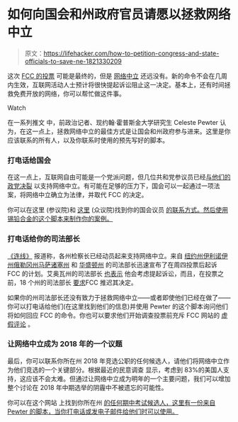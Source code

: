 # 如何向国会和州政府官员请愿以拯救网络中立

> 原文：<https://lifehacker.com/how-to-petition-congress-and-state-officials-to-save-ne-1821330209>

这次 [FCC 的投票](https://gizmodo.com/fcc-votes-to-kill-net-neutrality-capping-a-year-of-end-1821257779) 可能是最终的，但是 [网络中立](https://lifehacker.com/what-the-end-of-net-neutrality-means-for-you-1820647171) 还远没有。新的命令不会在几周内生效，互联网活动人士预计将很快提起诉讼阻止这一决定。基本上，还有时间拯救免费开放的网络，你可以帮忙做这件事。

Watch

在一系列推文 中，前政治记者、现约翰·霍普斯金大学研究生 Celeste Pewter 认为，在这一点上，拯救网络中立的最佳方式是让国会和州政府参与进来。这里是你应该联系的所有人，以及你联系时使用的预先写好的脚本。

### 打电话给国会

在这一点上，互联网自由可能是一个党派问题，但几位共和党参议员已经[与他们的政党决裂](https://motherboard.vice.com/en_us/article/a3j7ee/susan-collins-asks-fcc-to-preserve-net-neutrality-ajit-pai) 以支持网络中立。有可能在足够的压力下，国会可以一起通过一项法案，将网络中立确立为法律，并取代 FCC 的决定。

你可以在这里 (参议院)和 [这里](https://www.house.gov/representatives) (众议院)找到你的国会议员 [的联系方式。然后使用锡铅合金的这个脚本来制作你的案例。](https://www.senate.gov/general/contact_information/senators_cfm.cfm)

### 打电话给你的司法部长

[《连线》](https://www.wired.com/story/after-fcc-abandons-net-neutrality-states-take-up-the-fight/) 报道称，各州检察长已经动员起来支持网络中立。来自 [纽约州](https://ag.ny.gov/press-release/ag-schneiderman-i-will-sue-stop-illegal-rollback-net-neutrality)[伊利诺伊州](http://www.illinoisattorneygeneral.gov/pressroom/2017_12/20171214.html)[俄勒冈州](http://www.pamplinmedia.com/pt/9-news/381449-269222-oregon-plans-to-challenge-repeal-of-net-neutrality)[马萨诸塞州](http://www.masslive.com/politics/index.ssf/2017/12/attorney_general_maura_healey_21.html) 和 [华盛顿州](http://www.atg.wa.gov/news/news-releases/ag-ferguson-announces-lawsuit-come-net-neutrality) 的司法部长迅速宣布了在周四投票后起诉 FCC 的计划。艾奥瓦州的司法部长 [也表示](https://twitter.com/AGIowa/status/941420236431151105) 他会考虑提起诉讼，而且，在投票之前，18 个州的司法部长 [要求](https://www.doj.state.or.us/wp-content/uploads/2017/12/ag_letter_12-13-2017.pdf)FCC 推迟其决定。

如果你的州司法部长还没有致力于拯救网络中立——或者即使他们已经在做了——你可以打电话给他们(在这里找到他们的信息)并使用 Pewter 的这个脚本询问他们将如何回应 FCC 的命令。你也可以要求他们开始调查投票前充斥 FCC 网站的 [虚假评论](https://www.washingtonpost.com/news/the-switch/wp/2017/11/24/fcc-net-neutrality-process-corrupted-by-fake-comments-and-vanishing-consumer-complaints-officials-say/) 。

### 让网络中立成为 2018 年的一个议题

最后，你可以联系你所在州 2018 年竞选公职的任何候选人，请他们将网络中立作为他们竞选的一个关键部分。根据最近的民意调查 显示，考虑到 83%的美国人支持，这应该不会太难。但通过让网络中立成为明年的一个主要问题，我们可以增加整个讨论在 2018 年中期选举的阴霾中不被遗忘的可能性。

你可以在这个网站 上找到你所在州 [的任何期中考试候选人，这里有一份来自 Pewter 的脚本，当你打电话或发电子邮件给他们时可以使用。](https://ballotpedia.org/List_of_candidates_running_in_U.S._Congress_elections,_2018)